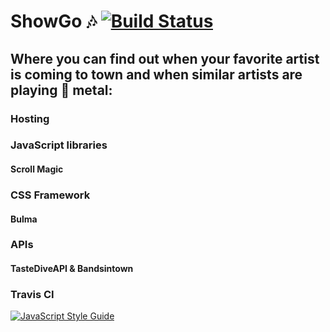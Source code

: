# ShowGo :notes: [![Build Status](https://travis-ci.com/addisonverger/Phase-1-Group-Project.svg?branch=master)](https://travis-ci.com/addisonverger/Phase-1-Group-Project)
## Where you can find out when your favorite artist is coming to town and when similar artists are playing  :guitar: metal:

### Hosting
### JavaScript libraries
#### Scroll Magic
### CSS Framework
#### Bulma
### APIs
#### TasteDiveAPI & Bandsintown
### Travis CI
[![JavaScript Style Guide](https://cdn.rawgit.com/standard/standard/master/badge.svg)](https://github.com/standard/standard)
